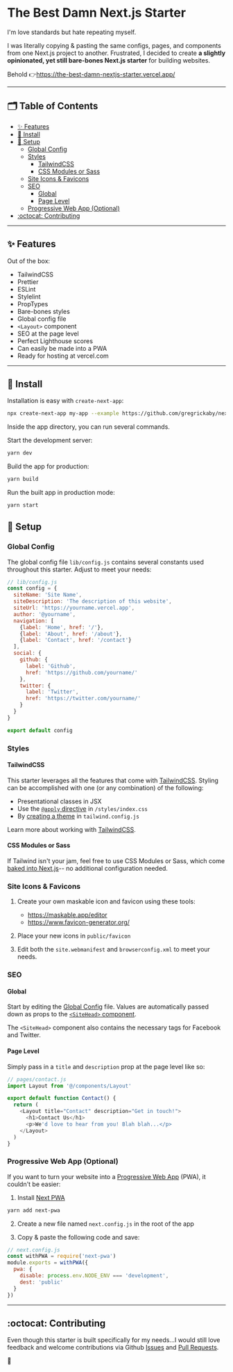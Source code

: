 # The Best Damn Next.js Starter <!-- omit in toc -->

I'm love standards but hate repeating myself.

I was literally copying & pasting the same configs, pages, and components from one Next.js project to another. Frustrated, I decided to create **a slightly opinionated, yet still bare-bones Next.js starter** for building websites.

Behold 👉https://the-best-damn-nextjs-starter.vercel.app/

---

## 🗂 Table of Contents <!-- omit in toc -->

- [✨ Features](#-features)
- [🚀 Install](#-install)
- [🔧 Setup](#-setup)
  - [Global Config](#global-config)
  - [Styles](#styles)
    - [TailwindCSS](#tailwindcss)
    - [CSS Modules or Sass](#css-modules-or-sass)
  - [Site Icons & Favicons](#site-icons--favicons)
  - [SEO](#seo)
    - [Global](#global)
    - [Page Level](#page-level)
  - [Progressive Web App (Optional)](#progressive-web-app-optional)
- [:octocat: Contributing](#octocat-contributing)

---

## ✨ Features

Out of the box:

- TailwindCSS
- Prettier
- ESLint
- Stylelint
- PropTypes
- Bare-bones styles
- Global config file
- `<Layout>` component
- SEO at the page level
- Perfect Lighthouse scores
- Can easily be made into a PWA
- Ready for hosting at vercel.com

---

## 🚀 Install

Installation is easy with `create-next-app`:

```bash
npx create-next-app my-app --example https://github.com/gregrickaby/nextjs-starter
```

Inside the app directory, you can run several commands.

Start the development server:

```bash
yarn dev
```

Build the app for production:

```bash
yarn build
```

Run the built app in production mode:

```bash
yarn start
```

## 🔧 Setup

### Global Config

The global config file `lib/config.js` contains several constants used throughout this starter. Adjust to meet your needs:

```js
// lib/config.js
const config = {
  siteName: 'Site Name',
  siteDescription: 'The description of this website',
  siteUrl: 'https://yourname.vercel.app',
  author: '@yourname',
  navigation: [
    {label: 'Home', href: '/'},
    {label: 'About', href: '/about'},
    {label: 'Contact', href: '/contact'}
  ],
  social: {
    github: {
      label: 'Github',
      href: 'https://github.com/yourname/'
    },
    twitter: {
      label: 'Twitter',
      href: 'https://twitter.com/yourname/'
    }
  }
}

export default config
```

### Styles

#### TailwindCSS

This starter leverages all the features that come with [TailwindCSS](https://tailwindcss.com/). Styling can be accomplished with one (or any combination) of the following:

- Presentational classes in JSX
- Use the [`@apply` directive](https://tailwindcss.com/docs/functions-and-directives#apply) in `/styles/index.css`
- By [creating a theme](https://tailwindcss.com/docs/theme) in `tailwind.config.js`

Learn more about working with [TailwindCSS](https://tailwindcss.com/docs/preflight).

#### CSS Modules or Sass

If Tailwind isn't your jam, feel free to use CSS Modules or Sass, which come [baked into Next.js](https://nextjs.org/docs/basic-features/built-in-css-support)-- no additional configuration needed.

### Site Icons & Favicons

1. Create your own maskable icon and favicon using these tools:

   - https://maskable.app/editor
   - https://www.favicon-generator.org/

2. Place your new icons in `public/favicon`

3. Edit both the `site.webmanifest` and `browserconfig.xml` to meet your needs.

### SEO

#### Global

Start by editing the [Global Config](#global-config) file. Values are automatically passed down as props to the [`<SiteHead>` component](https://github.com/gregrickaby/nextjs-starter/blob/main/components/SiteHead.js).

The `<SiteHead>` component also contains the necessary tags for Facebook and Twitter.

#### Page Level

Simply pass in a `title` and `description` prop at the page level like so:

```js
// pages/contact.js
import Layout from '@/components/Layout'

export default function Contact() {
  return (
    <Layout title="Contact" description="Get in touch!">
      <h1>Contact Us</h1>
      <p>We'd love to hear from you! Blah blah...</p>
    </Layout>
  )
}
```

### Progressive Web App (Optional)

If you want to turn your website into a [Progressive Web App](https://web.dev/progressive-web-apps/) (PWA), it couldn't be easier:

1. Install [Next PWA](https://www.npmjs.com/package/next-pwa)

```bash
yarn add next-pwa
```

2. Create a new file named `next.config.js` in the root of the app

3. Copy & paste the following code and save:

```js
// next.config.js
const withPWA = require('next-pwa')
module.exports = withPWA({
  pwa: {
    disable: process.env.NODE_ENV === 'development',
    dest: 'public'
  }
})
```

---

## :octocat: Contributing

Even though this starter is built specifically for my needs...I would still love feedback and welcome contributions via Github [Issues](https://github.com/gregrickaby/nextjs-starter/issues) and [Pull Requests](https://github.com/gregrickaby/nextjs-starter/pulls).

🍻
